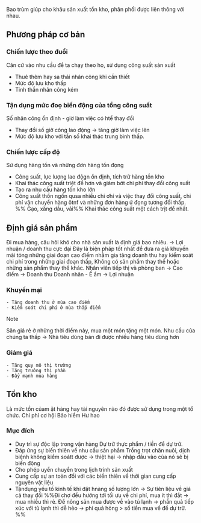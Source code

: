 Bao trùm giúp cho khâu sản xuất tồn kho, phân phối được liên thông với nhau.
## Phương pháp cơ bản
### Chiến lược theo đuổi
Căn cứ vào nhu cầu để ta chạy theo họ, sử dụng công suất sản xuất
- Thuê thêm hay sa thải nhân công khi cần thiết
- Mức độ lưu kho thấp
- Tinh thần nhân công kém
### Tận dụng mức đoọ biến động của tổng công suất
Số nhân công ổn định - giờ làm việc có htể thay đổi
- Thay đổi số giờ công lao động -> tăng giờ làm việc lên
- Mức độ lưu kho với tần số khai thác trung bình thấp.

### Chiến lược cấp độ
Sử dụng hàng tồn và những đơn hàng tồn đọng
- Công suất, lực lượng lao độgn ổn định, tích trữ hàng tồn kho
- Khai thác công suất triệt để hơn và giảm bớt chi phí thay đổi công suất
- Tạo ra nhu cầu hàng tồn kho lớn
- Công suất thồn ngốn qusa nhiều chi ơhí và việc thay đổi công suất, chi phí vận chuyển hàng ôtnf và những đơn hàng ứ đọng tương đối thấp.
%% Gạo, xăng dầu, vải%%
Khai thác công suất một cách trịt để nhất. 
## Định giá sản phẩm
Đi mua hàng, câu hỏi khó cho nhà sản xuất là định giá bao nhiêu.
-> Lợi nhuận / doanh thu cực đại
Đây là biện pháp tốt nhất để đưa ra giá khuyến mãi tỏng những giai đoạn cao điểm nhằm gia tăng doanh thu hay kiểm soát chi phí trong những giai đoạn thấp,
Không có sản phẩm thay thế hoặc những sản phẩm thay thế khác.
	Nhân viên tiếp thị và phòng ban -> Cao điểm -> Doanh thu 
	Doanh nhân - Ế ẩm -> Lợi nhuận

### Khuyến mại
	- Tăng doanh thu ở mùa cao điểm 
	- Kiểm soát chi phí ở mùa thấp điểm

>[!note] 
>Săn giá rẻ ở những thời điểm này, mua một món tặng một món.
>Nhu cầu của chúng ta thấp -> Nhà tiêu dùng bán đi được nhiều hàng tiêu dùng hơn
### Giảm giá
	- Tăng quy mô thị trường
	- Tăng trưởng thị phần
	- Đẩy mạnh mua hàng 

## Tồn kho
Là mức tồn củam ặt hàng hay tài nguyên nào đó được sử dụng trong một tổ chức.
	Chi phí cơ hội
	Bảo hiểm
	Hư hao
### Mục đích
- Duy trì sự độc lập trong vận hàng
Dự trữ thực phẩm / tiền để dự trữ.
- Đáp ứng sự biến thiên về nhu cầu sản phẩm 
Trồng trọt chăn nuôi, dịch biệnh không kiểm soátt được -> thiệt hại -> nhập đầu vào của nó sẽ bị biến động
- Cho phép uyển chuyển trong lịch trình sản xuất 
- Cung cấp sự an toàn đối với các biến thiên về thời gian cung cấp nguyên vật liệu
- Tậndụng yếu tố kinh tế khi đặt hnàng số lượng lớn
-> Sự tiên liệu về giá cả thay đổi
%%Đi chợ đều hướng tới tối ưu về chi phí, mua ít thì đắt -> mua nhiều thì rẻ. Để nông sản mua được về vào tủ lạnh -> phần quả tiếp xúc với tủ lạnh thì dễ hẻo -> phí quả hỏng > số tiền mua về để dự trữ.
%%